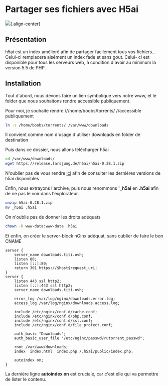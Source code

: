 # Partager ses fichiers avec H5ai

![](/h5ai.jpg){.align-center}

## Présentation

h5ai est un index amélioré afin de partager facilement tous vos
fichiers... Celui-ci remplacera aisément un index fade et sans gout.
Celui- ci est disponible pour tous les serveurs web, à condition
d'avoir au minimum la version 5.5 de PHP.

## Installation

Tout d'abord, nous devons faire un lien symbolique vers notre www, et
le folder que nous souhaitons rendre accessible publiquement.

Pour moi, je souhaite rendre ///home/boobs/torrents/ //accessible
publiquement

```bash
ln -s /home/boobs/torrents/ /var/www/downloads
```

Il convient comme nom d'usage d'utiliser downloads en folder de
destination

Puis dans ce dossier, nous allons télécharger h5ai

```bash
cd /var/www/downloads/
wget https://release.larsjung.de/h5ai/h5ai-0.28.1.zip
```

N'oublier pas de vous rendre [ici](https://release.larsjung.de/h5ai/)
afin de consulter les dernières versions de h5ai disponibles

Enfin, nous extrayons l'archive, puis nous renommons **'_h5ai** en
**.h5ai** afin de ne pas le voir dans l'explorateur.

```bash
unzip h5ai-0.28.1.zip
mv _h5ai .h5ai
```

On n'oublie pas de donner les droits adéquats

```bash
chown -R www-data:www-data .h5ai
```

Et enfin, on créer le server-block nGinx adéquat, sans oublier de faire
le bon CNAME

```nginx
server {
    server_name downloads.titi.ovh;
    listen 80;
    listen [::]:80;
    return 301 https://$host$request_uri;
}
server {
    listen 443 ssl http2;
    listen [::]:443 ssl http2;
    server_name downloads.titi.ovh;

    error_log /var/log/nginx/downloads.error.log;
    access_log /var/log/nginx/downloads.access.log;

    include /etc/nginx/conf.d/cache.conf;
    include /etc/nginx/conf.d/php.conf;
    include /etc/nginx/conf.d/ssl.conf;
    include /etc/nginx/conf.d/file_protect.conf;

    auth_basic "Downloads";
    auth_basic_user_file "/etc/nginx/passwd/rutorrent_passwd";

    root /var/www/downloads;
    index  index.html  index.php /.h5ai/public/index.php;

    autoindex on;
}
```

La dernière ligne **autoindex on** est cruciale, car c'est elle qui va
permettre de lister le contenu.
